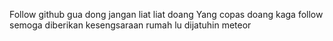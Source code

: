Follow github gua dong jangan liat liat doang
Yang copas doang kaga follow semoga diberikan kesengsaraan rumah lu dijatuhin meteor
